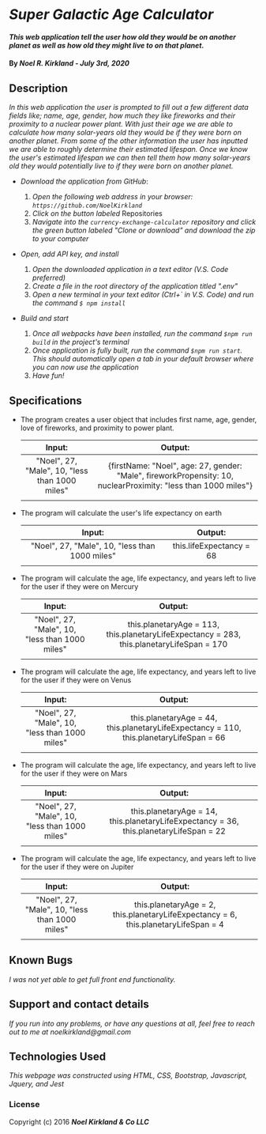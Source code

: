 # _Super Galactic Age Calculator_

#### _This web application tell the user how old they would be on another planet as well as how old they might live to on that planet._

#### By _**Noel R. Kirkland** - **July 3rd, 2020**_

## Description

_In this web application the user is prompted to fill out a few different data fields like; name, age, gender, how much they like fireworks and their proximity to a nuclear power plant. With just their age we are able to calculate how many solar-years old they would be if they were born on another planet. From some of the other information the user has inputted we are able to roughly determine their estimated lifespan. Once we know the user's estimated lifespan we can then tell them how many solar-years old they would potentially live to if they were born on another planet._

* _Download the application from GitHub_:
  1. _Open the following web address in your browser:
`https://github.com/NoelKirkland`_
  2. _Click on the button labeled_ Repositories
  3. _Navigate into the `currency-exchange-calculator` repository and click the green button labeled "Clone or download" and download the zip to your computer_

* _Open, add API key, and install_
  1. _Open the downloaded application in a text editor (V.S. Code preferred)_
  2. _Create a file in the root directory of the application titled ".env"_
  3. _Open a new terminal in your text editor (Ctrl+` in V.S. Code) and run the command <code>$ npm install</code>_

* _Build and start_
  1. _Once all webpacks have been installed, run the command `$npm run build` in the project's terminal_
  2. _Once application is fully built, run the command `$npm run start`. This should automatically open a tab in your default browser where you can now use the application_
  3. _Have fun!_


## Specifications

* The program creates a user object that includes first name, age, gender, love of fireworks, and proximity to power plant. 

  | Input: | Output: |
  | :---: | :---: |
  | "Noel", 27, "Male", 10, "less than 1000 miles" | {firstName: "Noel", age: 27, gender: "Male", fireworkPropensity: 10, nuclearProximity: "less than 1000 miles"} |
  |||

* The program will calculate the user's life expectancy on earth

  | Input: | Output: |
  | :---: | :---: |
  | "Noel", 27, "Male", 10, "less than 1000 miles" | this.lifeExpectancy = 68 |
  |||

* The program will calculate the age, life expectancy, and years left to live for the user if they were on Mercury

  | Input: | Output: |
  | :---: | :---: |
  | "Noel", 27, "Male", 10, "less than 1000 miles" | this.planetaryAge = 113, this.planetaryLifeExpectancy = 283, this.planetaryLifeSpan = 170 |
  |||

* The program will calculate the age, life expectancy, and years left to live for the user if they were on Venus

  | Input: | Output: |
  | :---: | :---: |
  | "Noel", 27, "Male", 10, "less than 1000 miles" | this.planetaryAge = 44, this.planetaryLifeExpectancy = 110, this.planetaryLifeSpan = 66 |
  |||

* The program will calculate the age, life expectancy, and years left to live for the user if they were on Mars

  | Input: | Output: |
  | :---: | :---: |
  | "Noel", 27, "Male", 10, "less than 1000 miles" | this.planetaryAge = 14, this.planetaryLifeExpectancy = 36, this.planetaryLifeSpan = 22 |
  |||

* The program will calculate the age, life expectancy, and years left to live for the user if they were on Jupiter

  | Input: | Output: |
  | :---: | :---: |
  | "Noel", 27, "Male", 10, "less than 1000 miles" | this.planetaryAge = 2, this.planetaryLifeExpectancy = 6, this.planetaryLifeSpan = 4 |
  |||

## Known Bugs

_I was not yet able to get full front end functionality._

## Support and contact details

_If you run into any problems, or have any questions at all, feel free to reach out to me at noelkirkland@gmail.com_

## Technologies Used

_This webpage was constructed using HTML, CSS, Bootstrap, Javascript, Jquery, and Jest_

### License

Copyright (c) 2016 **_Noel Kirkland & Co LLC_**
